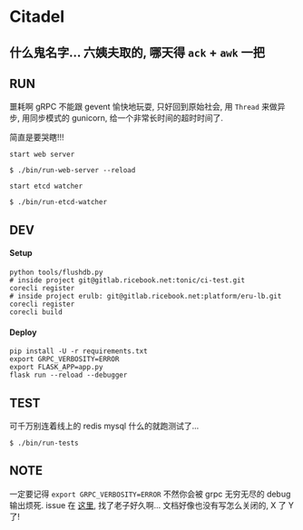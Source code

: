 # Citadel

## 什么鬼名字... 六姨夫取的, 哪天得 `ack` + `awk` 一把

## RUN

噩耗啊 gRPC 不能跟 gevent 愉快地玩耍, 只好回到原始社会, 用 `Thread` 来做异步, 用同步模式的 gunicorn, 给一个非常长时间的超时时间了.

简直是要哭瞎!!!

```shell
start web server

$ ./bin/run-web-server --reload

start etcd watcher

$ ./bin/run-etcd-watcher
```

## DEV

#### Setup

```shell
python tools/flushdb.py
# inside project git@gitlab.ricebook.net:tonic/ci-test.git
corecli register
# inside project erulb: git@gitlab.ricebook.net:platform/eru-lb.git
corecli register
corecli build
```

#### Deploy

```shell
pip install -U -r requirements.txt
export GRPC_VERBOSITY=ERROR
export FLASK_APP=app.py
flask run --reload --debugger
```

## TEST

可千万别连着线上的 redis mysql 什么的就跑测试了...

```shell
$ ./bin/run-tests
```

## NOTE

一定要记得 `export GRPC_VERBOSITY=ERROR` 不然你会被 grpc 无穷无尽的 debug 输出烦死. issue 在 [这里](https://github.com/grpc/grpc/issues/6584), 找了老子好久啊... 文档好像也没有写怎么关闭的, X 了 Y 了!
